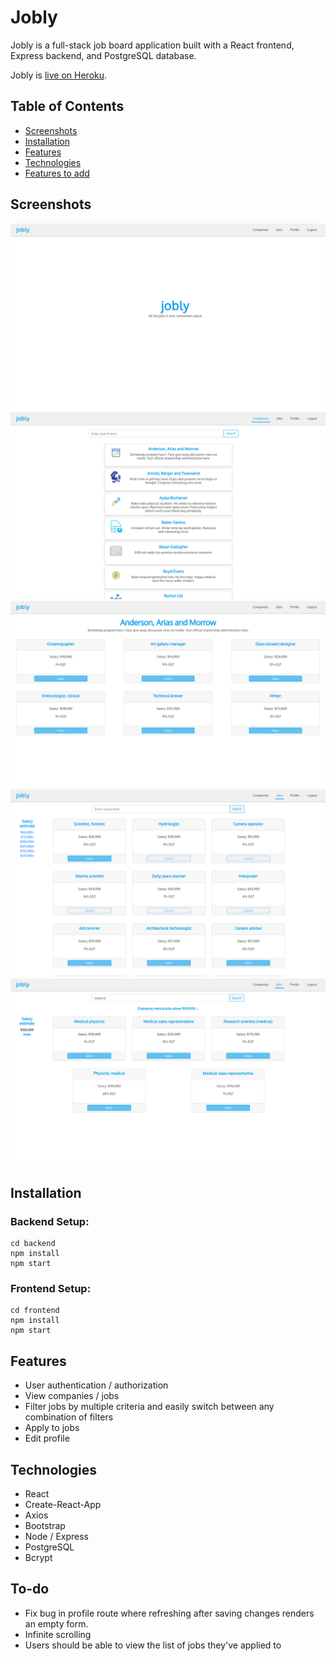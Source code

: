 # Jobly

Jobly is a full-stack job board application built with a React frontend, Express backend, and PostgreSQL database.

Jobly is [live on Heroku](https://jobly-jy-frontend.herokuapp.com/).


## Table of Contents
- [Screenshots](#screenshots)
- [Installation](#installation)
- [Features](#features)
- [Technologies](#technologies)
- [Features to add](#features-to-add)

## Screenshots

![Alt text](/frontend/public/images/jobly-home.png?raw=true "Home")
![Alt text](/frontend/public/images/jobly-companies.png?raw=true "Companies")
![Alt text](/frontend/public/images/jobly-company.png?raw=true "Single company and its' jobs")
![Alt text](/frontend/public/images/jobly-jobs.png?raw=true "Jobs")
![Alt text](/frontend/public/images/jobly-jobs-filtered.png?raw=true "Jobs filtered by salary and text simultaneously")

## Installation
### Backend Setup:  

```shell
cd backend
npm install
npm start
```

### Frontend Setup:

```shell
cd frontend
npm install
npm start
```

## Features

- User authentication / authorization
- View companies / jobs
- Filter jobs by multiple criteria and easily switch between any combination of filters
- Apply to jobs
- Edit profile

## Technologies

- React
- Create-React-App
- Axios
- Bootstrap
- Node / Express 
- PostgreSQL
- Bcrypt

## To-do

- Fix bug in profile route where refreshing after saving changes renders an empty form. 
- Infinite scrolling
- Users should be able to view the list of jobs they've applied to
